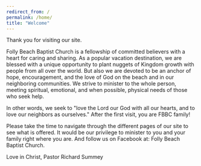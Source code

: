 ```yaml
---
redirect_from: /
permalink: /home/
title: "Welcome"
---
```


Thank you for visiting our site.
 
Folly Beach Baptist Church is a fellowship of committed believers with a heart for caring and sharing. As a popular vacation destination, we are blessed with a unique opportunity to plant nuggets of Kingdom growth with people from all over the world. But also we are devoted to be an anchor of hope, encouragement, and the love of God on the beach and in our neighboring communities. We strive to minister to the whole person, meeting spiritual, emotional, and when possible, physical needs of those who seek help.
 
In other words, we seek to "love the Lord our God with all our hearts, and to love our neighbors as ourselves." After the first visit, you are FBBC family!
 
Please take the time to navigate through the different pages of our site to see what is offered. It would be our privilege to minister to you and your family right where you are.  And follow us on Facebook at: Folly Beach Baptist Church.
 
Love in Christ,
Pastor Richard Summey


